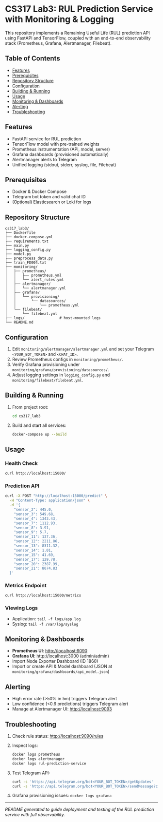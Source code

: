 # CS317 Lab3: RUL Prediction Service with Monitoring & Logging

This repository implements a Remaining Useful Life (RUL) prediction API using FastAPI and TensorFlow, coupled with an end-to-end observability stack (Prometheus, Grafana, Alertmanager, Filebeat).

## Table of Contents

* [Features](#features)
* [Prerequisites](#prerequisites)
* [Repository Structure](#repository-structure)
* [Configuration](#configuration)
* [Building & Running](#building--running)
* [Usage](#usage)
* [Monitoring & Dashboards](#monitoring--dashboards)
* [Alerting](#alerting)
* [Troubleshooting](#troubleshooting)

## Features

* FastAPI service for RUL prediction
* TensorFlow model with pre-trained weights
* Prometheus instrumentation (API, model, server)
* Grafana dashboards (provisioned automatically)
* Alertmanager alerts to Telegram
* Unified logging (stdout, stderr, syslog, file, Filebeat)

## Prerequisites

* Docker & Docker Compose
* Telegram bot token and valid chat ID
* (Optional) Elasticsearch or Loki for logs

## Repository Structure

```text
cs317_lab3/
├── Dockerfile
├── docker-compose.yml
├── requirements.txt
├── main.py
├── logging_config.py
├── model.py
├── preprocess_data.py
├── train_FD004.txt
├── monitoring/
│   ├── prometheus/
│   │   ├── prometheus.yml
│   │   └── alert_rules.yml
│   ├── alertmanager/
│   │   └── alertmanager.yml
│   ├── grafana/
│   │   └── provisioning/
│   │       └── datasources/
│   │           └── prometheus.yml
│   └── filebeat/
│       └── filebeat.yml
├── logs/                # host-mounted logs
└── README.md            
```

## Configuration

1. Edit `monitoring/alertmanager/alertmanager.yml` and set your Telegram `<YOUR_BOT_TOKEN>` and `<CHAT_ID>`.
2. Review Prometheus configs in `monitoring/prometheus/`.
3. Verify Grafana provisioning under `monitoring/grafana/provisioning/datasources/`.
4. Adjust logging settings in `logging_config.py` and `monitoring/filebeat/filebeat.yml`.

## Building & Running

1. From project root:

   ```bash
   cd cs317_lab3
   ```
2. Build and start all services:

   ```bash
   docker-compose up --build
   ```

## Usage

### Health Check

```bash
curl http://localhost:15000/
```

### Prediction API

```bash
curl -X POST "http://localhost:15000/predict" \
  -H "Content-Type: application/json" \
  -d '{
    "sensor_2": 445.0,
    "sensor_3": 549.68,
    "sensor_4": 1343.43,
    "sensor_7": 1112.93,
    "sensor_8": 3.91,
    "sensor_9": 5.7,
    "sensor_11": 137.36,
    "sensor_12": 2211.86,
    "sensor_13": 8311.32,
    "sensor_14": 1.01,
    "sensor_15": 41.69,
    "sensor_17": 129.78,
    "sensor_20": 2387.99,
    "sensor_21": 8074.83
  }'
```

### Metrics Endpoint

```bash
curl http://localhost:15000/metrics
```

### Viewing Logs

* Application: `tail -f logs/app.log`
* Syslog: `tail -f /var/log/syslog`

## Monitoring & Dashboards

* **Prometheus UI**: [http://localhost:9090](http://localhost:9090)
* **Grafana UI**: [http://localhost:3000](http://localhost:3000) (admin/admin)
* Import Node Exporter Dashboard (ID 1860)
* Import or create API & Model dashboard (JSON at `monitoring/grafana/dashboards/api_model.json`)

## Alerting

* High error rate (>50% in 5m) triggers Telegram alert
* Low confidence (<0.6 predictions) triggers Telegram alert
* Manage at Alertmanager UI: [http://localhost:9093](http://localhost:9093)

## Troubleshooting

1. Check rule status: [http://localhost:9090/rules](http://localhost:9090/rules)
2. Inspect logs:

   ```bash
   docker logs prometheus
   docker logs alertmanager
   docker logs rul-prediction-service
   ```
3. Test Telegram API:

   ```bash
   curl -s 'https://api.telegram.org/bot<YOUR_BOT_TOKEN>/getUpdates'
   curl -s 'https://api.telegram.org/bot<YOUR_BOT_TOKEN>/sendMessage?chat_id=<CHAT_ID>&text=hello'
   ```
4. Grafana provisioning issues: `docker logs grafana`

---

*README generated to guide deployment and testing of the RUL prediction service with full observability.*
